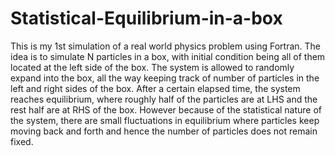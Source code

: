 # Statistical-Equilibrium-in-a-box
This is my 1st simulation of a real world physics problem using Fortran. The idea is to simulate N particles in a box, with initial condition being all of them located at the left side of the box. The system is allowed to randomly expand into the box, all the way keeping track of number of particles in the left and right sides of the box. After a certain elapsed time, the system reaches equilibrium, where roughly half of the particles are at LHS and the rest half are at RHS of the box. However because of the statistical nature of the system, there are small fluctuations in equilibrium where particles keep moving back and forth and hence the number of particles does not remain fixed.

